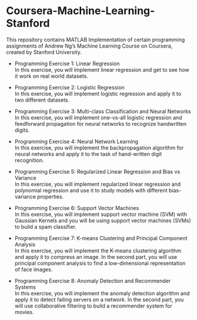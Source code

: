 # Coursera-Machine-Learning-Stanford

This repository contains MATLAB Implementation of certain programming assignments of Andrew Ng’s Machine Learning Course on Coursera, created by Stanford University.


* Programming Exercise 1: Linear Regression\
In this exercise, you will implement linear regression and get to see how it work on real world datasets.

* Programming Exercise 2: Logistic Regression\
In this exercise, you will implement logistic regression and apply it to two different datasets.

* Programming Exercise 3: Multi-class Classification and Neural Networks\
In this exercise, you will implement one-vs-all logistic regression and feedforward propagation for neural networks to recognize handwritten digits.

* Programming Exercise 4: Neural Network Learning\
In this exercise, you will implement the backpropagation algorithm for neural networks and apply it to the task of hand-written digit recognition.

* Programming Exercise 5: Regularized Linear Regression and Bias vs Variance\
In this exercise, you will implement regularized linear regression and polynomial regression and use it to study models with different bias-variance properties.

* Programming Exercise 6: Support Vector Machines\
In this exercise, you will implement support vector machine (SVM) with Gaussian Kernels and you will be using support vector machines (SVMs) to build a spam classifier.

* Programming Exercise 7: K-means Clustering and Principal Component Analysis\
In this exercise, you will implement the K-means clustering algorithm and apply it to compress an image. In the second part, you will use principal component analysis to find a low-dimensional representation of face images.

* Programming Exercise 8: Anomaly Detection and Recommender Systems\
In this exercise, you will implement the anomaly detection algorithm and apply it to detect failing servers on a network. In the second part, you will use collaborative filtering to build a recommender system for movies.
